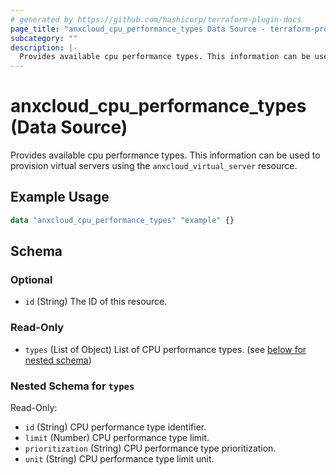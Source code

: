 ```yaml
---
# generated by https://github.com/hashicorp/terraform-plugin-docs
page_title: "anxcloud_cpu_performance_types Data Source - terraform-provider-anxcloud"
subcategory: ""
description: |-
  Provides available cpu performance types. This information can be used to provision virtual servers using the anxcloud_virtual_server resource.
---
```


# anxcloud_cpu_performance_types (Data Source)

Provides available cpu performance types. This information can be used to provision virtual servers using the `anxcloud_virtual_server` resource.

## Example Usage

```terraform
data "anxcloud_cpu_performance_types" "example" {}
```

<!-- schema generated by tfplugindocs -->
## Schema

### Optional

- `id` (String) The ID of this resource.

### Read-Only

- `types` (List of Object) List of CPU performance types. (see [below for nested schema](#nestedatt--types))

<a id="nestedatt--types"></a>
### Nested Schema for `types`

Read-Only:

- `id` (String) CPU performance type identifier.
- `limit` (Number) CPU performance type limit.
- `prioritization` (String) CPU performance type prioritization.
- `unit` (String) CPU performance type limit unit.


